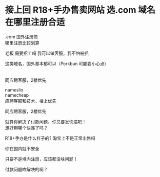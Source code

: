 # 接上回  R18+手办售卖网站  选.com 域名在哪里注册合适


.com 国外注册商 <br />
哪里注册比较划算

<img src="static/image/smiley/default/lol.gif" smilieid="12" border="0" alt="" />老板 需要招工吗 我可以做客服，我不怕被抓

这类域名，国外基本都可以（Porkbun 可能要小心点）<br />
<br />
<br />
同应聘客服，2楼优先<img id="aimg_E1i71" onclick="zoom(this, this.src, 0, 0, 0)" class="zoom" src="https://cdn.jsdelivr.net/gh/hishis/forum-master/public/images/patch.gif" onmouseover="img_onmouseoverfunc(this)" onload="thumbImg(this)" border="0" alt="" />

namesilo<br />
namecheap<br />
应聘客服和技术，楼上优先

同应聘客服，2楼优先<img src="static/image/smiley/default/lol.gif" smilieid="12" border="0" alt="" /><img id="aimg_wuU49" onclick="zoom(this, this.src, 0, 0, 0)" class="zoom" src="https://cdn.jsdelivr.net/gh/hishis/forum-master/public/images/patch.gif" onmouseover="img_onmouseoverfunc(this)" onload="thumbImg(this)" border="0" alt="" />

就算你解决了付款问题，你总要发快递吧！<br />
想好用哪个快递了吗？<img src="static/image/smiley/default/lol.gif" smilieid="12" border="0" alt="" />

 R18+手办是什么样子的? 淘宝上不是正常出售吗 <img src="static/image/smiley/default/lol.gif" smilieid="12" border="0" alt="" />

你在国内就不安全

只要不是境内注册，应该都没啥问题！

付款问题咋解决的啊？
